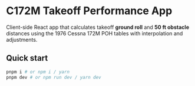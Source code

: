 # C172M Takeoff Performance App


Client-side React app that calculates takeoff **ground roll** and **50 ft obstacle** distances using the 1976 Cessna 172M POH tables with interpolation and adjustments.


## Quick start


```bash
pnpm i # or npm i / yarn
pnpm dev # or npm run dev / yarn dev